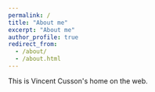 ```yaml
---
permalink: /
title: "About me"
excerpt: "About me"
author_profile: true
redirect_from: 
  - /about/
  - /about.html
---
```


This is Vincent Cusson's home on the web.


